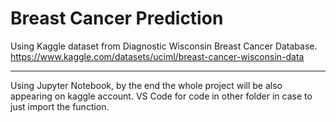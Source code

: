 # Breast Cancer Prediction
Using Kaggle dataset from Diagnostic Wisconsin Breast Cancer Database.
https://www.kaggle.com/datasets/uciml/breast-cancer-wisconsin-data


---
Using Jupyter Notebook, by the end the whole project will be also appearing on kaggle account. 
VS Code for code in other folder in case to just import the function.
